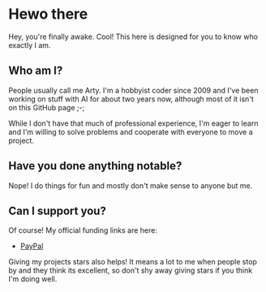 # Hewo there

Hey, you're finally awake. Cool! This here is designed for you to know who exactly I am.


## Who am I?

People usually call me Arty. I'm a hobbyist coder since 2009 and I've been working on stuff with AI for about two years now, although most of it isn't on this GitHub page ;-;

While I don't have that much of professional experience, I'm eager to learn and I'm willing to solve problems and cooperate with everyone to move a project. 


## Have you done anything notable?

Nope! I do things for fun and mostly don't make sense to anyone but me.


## Can I support you?

Of course! My official funding links are here:

- [PayPal](https://paypal.me/art3mi5)

Giving my projects stars also helps! It means a lot to me when people stop by and they think its excellent, so don't shy away giving stars if you think I'm doing well.
